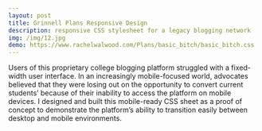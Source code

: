 ```yaml
---
layout: post
title: Grinnell Plans Responsive Design
description: responsive CSS stylesheet for a legacy blogging network
img: /img/12.jpg
demo: https://www.rachelwalwood.com/Plans/basic_bitch/basic_bitch.css
---
```


Users of this proprietary college blogging platform struggled with a fixed-width user interface. In an increasingly mobile-focused world, advocates believed that they were losing out on the opportunity to convert current students’ because of their inability to access the platform on mobile devices. I designed and built this mobile-ready CSS sheet as a proof of concept to demonstrate the platform’s ability to transition easily between desktop and mobile environments.

